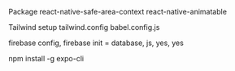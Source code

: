 Package
react-native-safe-area-context
react-native-animatable

Tailwind setup
tailwind.config
babel.config.js

firebase config,
firebase init = database, js, yes, yes

npm install -g expo-cli
